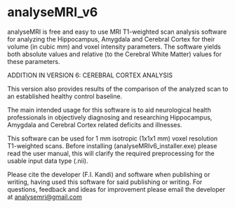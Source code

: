 # analyseMRI_v6
analyseMRI is free and easy to use MRI T1-weighted scan analysis software for analyzing the Hippocampus, Amygdala and Cerebral Cortex for their volume (in cubic mm) and voxel intensity parameters. The software yields both absolute values and relative (to the Cerebral White Matter) values for these parameters.

ADDITION IN VERSION 6: CEREBRAL CORTEX ANALYSIS

This version also provides results of the comparison of the analyzed scan to an established healthy control baseline.

The main intended usage for this software is to aid neurological health professionals in objectively diagnosing and researching Hippocampus, Amygdala and Cerebral Cortex related deficits and illnesses.

This software can be used for 1 mm isotropic (1x1x1 mm) voxel resolution T1-weighted scans.
Before installing (analyseMRIv6_installer.exe) please read the user manual, this will clarify the required preprocessing for the usable input data type (.nii).

Please cite the developer (F.I. Kandi) and software when publishing or writing, having used this software for said publishing or writing. 
For questions, feedback and ideas for improvement please email the developer at analysemri@gmail.com
